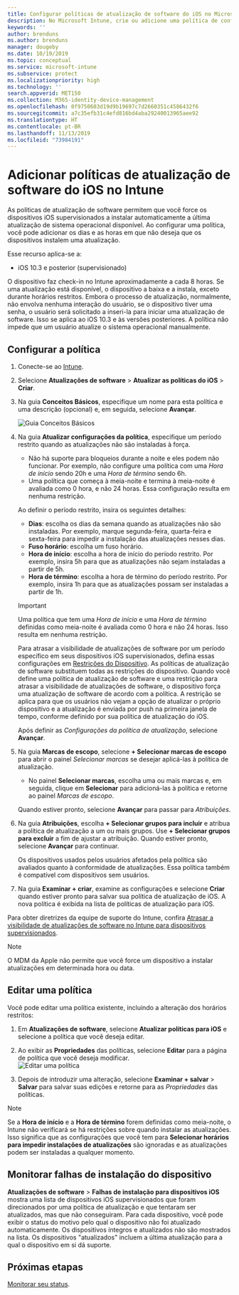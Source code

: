 ```yaml
---
title: Configurar políticas de atualização de software do iOS no Microsoft Intune – Azure | Microsoft Docs
description: No Microsoft Intune, crie ou adicione uma política de configuração para restringir quando as atualizações de software são instaladas automaticamente em dispositivos iOS. Você pode escolher a data e a hora em que as atualizações não são instaladas. Você também pode atribuir essa política a grupos, usuários ou dispositivos e verificar se há falhas de instalação.
keywords: ''
author: brenduns
ms.author: brenduns
manager: dougeby
ms.date: 10/19/2019
ms.topic: conceptual
ms.service: microsoft-intune
ms.subservice: protect
ms.localizationpriority: high
ms.technology: ''
search.appverid: MET150
ms.collection: M365-identity-device-management
ms.openlocfilehash: 0f9750603d19d9b19697c7d2660351c4586432f6
ms.sourcegitcommit: a7c35efb31c4efd816bd4aba29240013965aee92
ms.translationtype: HT
ms.contentlocale: pt-BR
ms.lasthandoff: 11/13/2019
ms.locfileid: "73984191"
---
```

# <a name="add-ios-software-update-policies-in-intune"></a>Adicionar políticas de atualização de software do iOS no Intune

As políticas de atualização de software permitem que você force os dispositivos iOS supervisionados a instalar automaticamente a última atualização de sistema operacional disponível. Ao configurar uma política, você pode adicionar os dias e as horas em que não deseja que os dispositivos instalem uma atualização.

Esse recurso aplica-se a:

- iOS 10.3 e posterior (supervisionado)

O dispositivo faz check-in no Intune aproximadamente a cada 8 horas. Se uma atualização está disponível, o dispositivo a baixa e a instala, exceto durante horários restritos. Embora o processo de atualização, normalmente, não envolva nenhuma interação do usuário, se o dispositivo tiver uma senha, o usuário será solicitado a inseri-la para iniciar uma atualização de software. Isso se aplica ao iOS 10.3 e às versões posteriores. A política não impede que um usuário atualize o sistema operacional manualmente.

## <a name="configure-the-policy"></a>Configurar a política

1. Conecte-se ao [Intune](https://go.microsoft.com/fwlink/?linkid=2090973).
2. Selecione **Atualizações de software** > **Atualizar as políticas do iOS** > **Criar**.
3. Na guia **Conceitos Básicos**, especifique um nome para esta política e uma descrição (opcional) e, em seguida, selecione **Avançar**.

   ![Guia Conceitos Básicos](./media/software-updates-ios/basics-tab.png) 

4. Na guia **Atualizar configurações da política**, especifique um período restrito quando as atualizações não são instaladas à força.  
   - Não há suporte para bloqueios durante a noite e eles podem não funcionar. Por exemplo, não configure uma política com uma *Hora de início* sendo 20h e uma *Hora de término* sendo 6h.
   - Uma política que começa à meia-noite e termina à meia-noite é avaliada como 0 hora, e não 24 horas. Essa configuração resulta em nenhuma restrição.

   Ao definir o período restrito, insira os seguintes detalhes:

   - **Dias**: escolha os dias da semana quando as atualizações não são instaladas. Por exemplo, marque segunda-feira, quarta-feira e sexta-feira para impedir a instalação das atualizações nesses dias.
   - **Fuso horário**: escolha um fuso horário.
   - **Hora de início**: escolha a hora de início do período restrito. Por exemplo, insira 5h para que as atualizações não sejam instaladas a partir de 5h.
   - **Hora de término**: escolha a hora de término do período restrito. Por exemplo, insira 1h para que as atualizações possam ser instaladas a partir de 1h.
  
   > [!IMPORTANT]  
   > Uma política que tem uma *Hora de início* e uma *Hora de término* definidas como meia-noite é avaliada como 0 hora e não 24 horas. Isso resulta em nenhuma restrição.  
    
   Para atrasar a visibilidade de atualizações de software por um período específico em seus dispositivos iOS supervisionados, defina essas configurações em [Restrições do Dispositivo](../configuration/device-restrictions-ios.md#general). As políticas de atualização de software substituem todas as restrições do dispositivo. Quando você define uma política de atualização de software e uma restrição para atrasar a visibilidade de atualizações de software, o dispositivo força uma atualização de software de acordo com a política. A restrição se aplica para que os usuários não vejam a opção de atualizar o próprio dispositivo e a atualização é enviada por push na primeira janela de tempo, conforme definido por sua política de atualização do iOS.

   Após definir as *Configurações da política de atualização*, selecione **Avançar**. 

5. Na guia **Marcas de escopo**, selecione **+ Selecionar marcas de escopo** para abrir o painel *Selecionar marcas* se desejar aplicá-las à política de atualização.
   
   - No painel **Selecionar marcas**, escolha uma ou mais marcas e, em seguida, clique em **Selecionar** para adicioná-las à política e retorne ao painel *Marcas de escopo*.  

   Quando estiver pronto, selecione **Avançar** para passar para *Atribuições*.

6. Na guia **Atribuições**, escolha **+ Selecionar grupos para incluir** e atribua a política de atualização a um ou mais grupos. Use **+ Selecionar grupos para excluir** a fim de ajustar a atribuição. Quando estiver pronto, selecione **Avançar** para continuar. 

   Os dispositivos usados pelos usuários afetados pela política são avaliados quanto à conformidade de atualizações. Essa política também é compatível com dispositivos sem usuários.

7. Na guia **Examinar + criar**, examine as configurações e selecione **Criar** quando estiver pronto para salvar sua política de atualização de iOS. A nova política é exibida na lista de políticas de atualização para iOS.


Para obter diretrizes da equipe de suporte do Intune, confira [Atrasar a visibilidade de atualizações de software no Intune para dispositivos supervisionados](https://techcommunity.microsoft.com/t5/Intune-Customer-Success/Delaying-visibility-of-software-updates-in-Intune-for-supervised/ba-p/345753).

> [!NOTE]
> O MDM da Apple não permite que você force um dispositivo a instalar atualizações em determinada hora ou data.

## <a name="edit-a-policy"></a>Editar uma política
Você pode editar uma política existente, incluindo a alteração dos horários restritos:

1. Em **Atualizações de software**, selecione **Atualizar políticas para iOS** e selecione a política que você deseja editar.

2. Ao exibir as **Propriedades** das políticas, selecione **Editar** para a página de política que você deseja modificar.  
   ![Editar uma política](./media/software-updates-ios/edit-policy.png)   

3. Depois de introduzir uma alteração, selecione **Examinar + salvar** > **Salvar** para salvar suas edições e retorne para as *Propriedades* das políticas.  
 
> [!NOTE]
> Se a **Hora de início** e a **Hora de término** forem definidas como meia-noite, o Intune não verificará se há restrições sobre quando instalar as atualizações. Isso significa que as configurações que você tem para **Selecionar horários para impedir instalações de atualizações** são ignoradas e as atualizações podem ser instaladas a qualquer momento.  


## <a name="monitor-device-installation-failures"></a>Monitorar falhas de instalação do dispositivo
<!-- 1352223 -->
**Atualizações de software** > **Falhas de instalação para dispositivos iOS** mostra uma lista de dispositivos iOS supervisionados que foram direcionados por uma política de atualização e que tentaram ser atualizados, mas que não conseguiram. Para cada dispositivo, você pode exibir o status do motivo pelo qual o dispositivo não foi atualizado automaticamente. Os dispositivos íntegros e atualizados não são mostrados na lista. Os dispositivos "atualizados" incluem a última atualização para a qual o dispositivo em si dá suporte.

## <a name="next-steps"></a>Próximas etapas

[Monitorar seu status](../configuration/device-profile-monitor.md).
